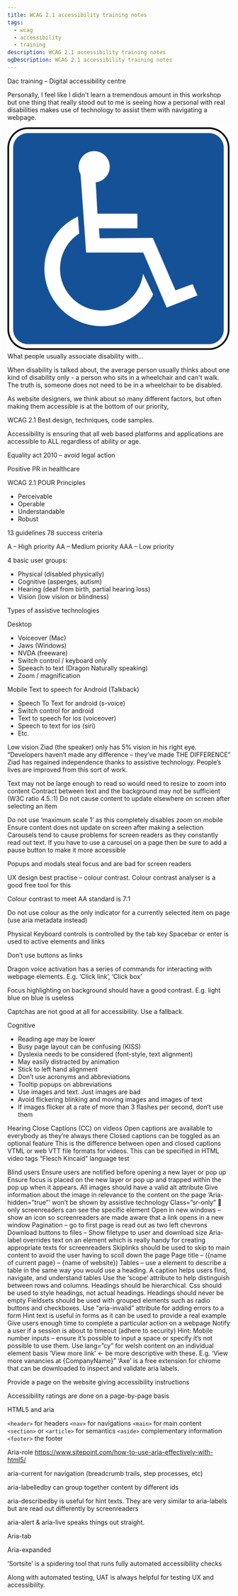 ```yaml
---
title: WCAG 2.1 accessibility training notes
tags:
  - wcag
  - accessibility
  - training
description: WCAG 2.1 accessibility training notes
ogDescription: WCAG 2.1 accessibility training notes
---
```


Dac training – Digital accessibility centre

Personally, I feel like I didn't learn a tremendous amount in this workshop but one thing that really stood out to me is seeing how a personal with real disabilities makes use of technology to assist them with navigating a webpage.

<div class="card mb-3">
    <img class="card-img-top" src = "/static/img/posts/accessibility-training/disabled-logo.png"/>
    <div class="card-body bg-light">
        <div class="card-text">What people usually associate disability with...</div>
    </div>
</div>

When disability is talked about, the average person usually thinks about one kind of disability only - a person who sits in a wheelchair and can't walk.
The truth is, someone does not need to be in a wheelchair to be disabled.

As website designers, we think about so many different factors, but often making them accessible is at the bottom of our priority,


WCAG 2.1
Best design, techniques, code samples.

Accessibility is ensuring that all web based platforms and applications are accessible to ALL regardless of ability or age.

<!--more-->


Equality act 2010 – avoid legal action

Positive PR in healthcare

WCAG 2.1
POUR Principles 
- Perceivable 
- Operable
- Understandable
- Robust

13 guidelines
78 success criteria

A – High priority
AA – Medium priority
AAA – Low priority 

4 basic user groups:
- Physical (disabled physically)
- Cognitive (asperges, autism)
- Hearing (deaf from birth, partial hearing loss)
- Vision (low vision or blindness)

Types of assistive technologies

Desktop
- Voiceover (Mac)
- Jaws (Windows)
- NVDA (freeware)
- Switch control / keyboard only
- Speeach to text (Dragon Naturally speaking)
- Zoom / magnification 

Mobile
Text to speech for Android (Talkback)
- Speech To Text for android (s-voice)
- Switch control for android 
- Text to speech for ios (voiceover)
- Speech to text for ios (siri)
- Etc.

Low vision
Ziad (the speaker) only has 5% vision in his right eye.
“Developers haven’t made any difference – they’ve made THE DIFFERENCE”
Ziad has regained independence thanks to assistive technology. People’s lives are improved from this sort of work.

Text may not be large enough to read so would need to resize to zoom into content
Contract between text and the background may not be sufficient (W3C ratio 4.5.:1)
Do not cause content to update elsewhere on screen after selecting an item

Do not use ‘maximum scale 1’ as this completely disables zoom on mobile 
Ensure content does not update on screen after making a selection
Carousels tend to cause problems for screen readers as they constantly read out text. If you have to use a carousel on a page then be sure to add a pause button to make it more accessible

Popups and modals steal focus and are bad for screen readers

UX design best practise – colour contrast. Colour contrast analyser is a good free tool for this

Colour contrast to meet AA standard is 7:1

Do not use colour as the only indicator for a currently selected item on page (use aria metadata instead)

Physical
Keyboard controls is controlled by the tab key 
Spacebar or enter is used to active elements and links

Don’t use buttons as links

Dragon voice activation has a series of commands for interacting with webpage elements. E.g. ‘Click link’, ‘Click box’

Focus highlighting on background should have a good contrast. E.g. light blue on blue is useless

Captchas are not good at all for accessibility. Use a fallback.

Cognitive
- Reading age may be lower
- Busy page layout can be confusing (KISS)
- Dyslexia needs to be considered (font-style, text alignment)
- May easily distracted by animation
- Stick to left hand alignment
- Don’t use acronyms and abbreviations
- Tooltip popups on abbreviations
- Use images and text. Just images are bad
- Avoid flickering blinking and moving images and images of text
- If images flicker at a rate of more than 3 flashes per second, don’t use them

Hearing
Close Captions (CC) on videos
Open captions are available to everybody as they’re always there
Closed captions can be toggled as an optional feature
This is the difference between open and closed captions 
VTML or web VTT file formats for videos. This can be specified in HTML video tags
“Flesch Kincaid” language test

Blind users
Ensure users are notified before opening a new layer or pop up
Ensure focus is placed on the new layer or pop up and trapped within the pop up when it appears.
All images should have a valid alt attribute
Give information about the image in relevance to the content on the page 
‘Aria-hidden=”true”’ won’t be shown by assistive technology
Class=”sr-only”  only screenreaders can see the specific element
Open in new windows – show an icon so screenreaders are made aware that a link opens in a new window
Pagination – go to first page is read out as two left chevrons
Download buttons to files – Show filetype to user and download size
Aria-label overrides text on an element which is really handy for creating appropriate texts for screenreaders
Skiplinks should be used to skip to main content to avoid the user having to scoll down the page
Page title – ({name of current page} – {name of website})
Tables – use a <caption> element to describe a table in the same way you would use a heading. A caption helps users find, navigate, and understand tables
Use the ‘scope’ attribute to help distinguish between rows and columns.
Headings should be hierarchical. Css should be used to style headings, not actual headings.
Headings should never be empty
Fieldsets should be used with grouped elements such as radio buttons and checkboxes.
Use “aria-invalid” attribute for adding errors to a form
Hint text is useful in forms as it can be used to provide a real example
Give users enough time to complete a particular action on a webpage
Notify a user if a session is about to timeout (adhere to security)
Hint: Mobile number inputs – ensure it’s possible to input a space or specify it’s not possible to use them.
Use lang=”cy” for welsh content on an individual element basis
‘View more link’ <- be more descriptive with these. E.g. ‘View more vanancies at {CompanyName}”
‘Axe’ is a free extension for chrome that can be downloaded to inspect and validate aria labels.

Provide a page on the website giving accessibility instructions

Accessibility ratings are done on a page-by-page basis

HTML5 and aria

```<header>``` for headers
```<nav>``` for navigations
```<main>``` for main content
```<section>``` or ```<article>``` for semantics
```<aside>``` complementary information
```<footer>``` the footer

Aria-role
https://www.sitepoint.com/how-to-use-aria-effectively-with-html5/

aria-current for navigation (breadcrumb trails, step processes, etc)

aria-labelledby can group together content by different ids

aria-describedby is useful for hint texts. They are very similar to aria-labels but are read out differently by screenreaders

aria-alert & aria-live speaks things out straight.

Aria-tab

Aria-expanded

‘Sortsite’ is a spidering tool that runs fully automated accessibility checks

Along with automated testing, UAT is always helpful for testing UX and accessibility.
